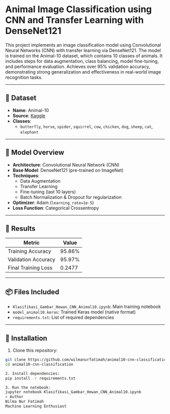 # Animal Image Classification using CNN and Transfer Learning with DenseNet121

This project implements an image classification model using Convolutional Neural Networks (CNN) with transfer learning via DenseNet121. The model is trained on the Animal-10 dataset, which contains 10 classes of animals. It includes steps for data augmentation, class balancing, model fine-tuning, and performance evaluation. Achieves over 95% validation accuracy, demonstrating strong generalization and effectiveness in real-world image recognition tasks.

---

## 📁 Dataset

- **Name**: Animal-10
- **Source**: [Kaggle](https://www.kaggle.com/datasets/alessiocorrado99/animals10)
- **Classes**:
  - `butterfly`, `horse`, `spider`, `squirrel`, `cow`, `chicken`, `dog`, `sheep`, `cat`, `elephant`

---

## 🧠 Model Overview

- **Architecture**: Convolutional Neural Network (CNN)
- **Base Model**: DenseNet121 (pre-trained on ImageNet)
- **Techniques**:
  - Data Augmentation
  - Transfer Learning
  - Fine-tuning (last 10 layers)
  - Batch Normalization & Dropout for regularization
- **Optimizer**: Adam (`learning_rate=1e-5`)
- **Loss Function**: Categorical Crossentropy

---

## 🏁 Results

| Metric              | Value     |
|---------------------|-----------|
| Training Accuracy   | 95.86%    |
| Validation Accuracy | 95.97%    |
| Final Training Loss | 0.2477    |

---

## 📦 Files Included

- `Klasifikasi_Gambar_Hewan_CNN_Animal10.ipynb`: Main training notebook
- `model_animal10.keras`: Trained Keras model (native format)
- `requirements.txt`: List of required dependencies

---

## 🔧 Installation

1. Clone this repository:

```bash
git clone https://github.com/wilmanurfatimah/animal10-cnn-classification.git
cd animal10-cnn-classification

2. Install dependencies:
pip install -r requirements.txt

3. Run the notebook:
jupyter notebook Klasifikasi_Gambar_Hewan_CNN_Animal10.ipynb
✍️ Author
Wilma Nur Fatimah
Machine Learning Enthusiast


